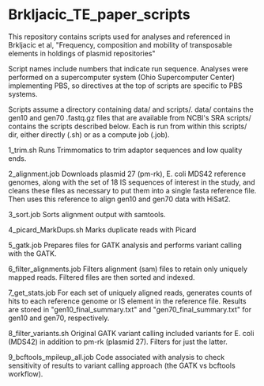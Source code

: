 # Brkljacic_TE_paper_scripts

This repository contains scripts used for analyses and referenced in Brkljacic et al, 
"Frequency, composition and mobility of transposable elements in holdings of plasmid repositories"

Script names include numbers that indicate run sequence.
Analyses were performed on a supercomputer system (Ohio Supercomputer Center) 
implementing PBS, so directives at the top of scripts are specific to PBS systems.

Scripts assume a directory containing data/ and scripts/.
data/ contains the gen10 and gen70 .fastq.gz files that are available from NCBI's SRA
scripts/ contains the scripts described below. Each is run from within this scripts/ dir, either directly (.sh) or as a compute job (.job).

1_trim.sh
Runs Trimmomatics to trim adaptor sequences and low quality ends.

2_alignment.job
Downloads plasmid 27 (pm-rk), E. coli MDS42 reference genomes, along with the set of 18 IS sequences of interest in the study, and cleans these files as necessary to put them into a single fasta reference file. Then uses this reference to align gen10 and gen70 data with HiSat2.

3_sort.job
Sorts alignment output with samtools.

4_picard_MarkDups.sh
Marks duplicate reads with Picard

5_gatk.job
Prepares files for GATK analysis and performs variant calling with the GATK.

6_filter_alignments.job
Filters alignment (sam) files to retain only uniquely mapped reads. Filtered files are then sorted and indexed.

7_get_stats.job
For each set of uniquely aligned reads, generates counts of hits to each reference genome or IS element in the reference file.
Results are stored in "gen10_final_summary.txt" and "gen70_final_summary.txt" for gen10 and gen70, respectively.

8_filter_variants.sh
Original GATK variant calling included variants for E. coli (MDS42) in addition to pm-rk (plasmid 27). Filters for just the latter.

9_bcftools_mpileup_all.job
Code associated with analysis to check sensitivity of results to variant calling approach (the GATK vs bcftools workflow).



